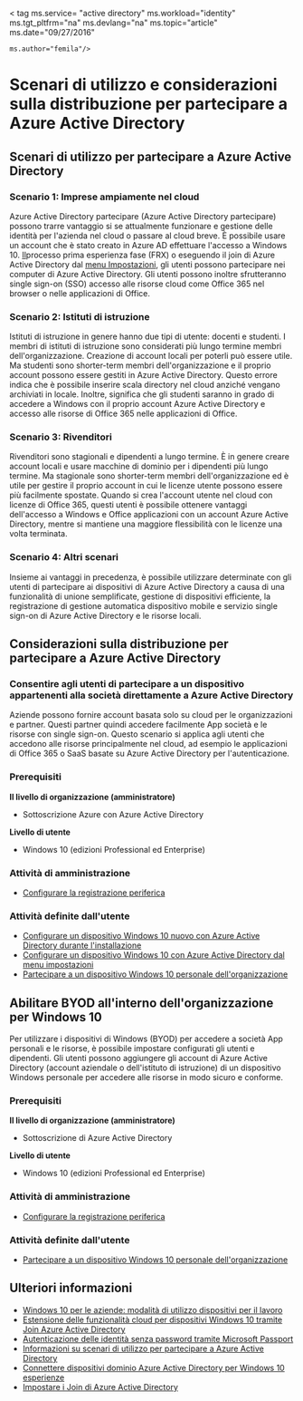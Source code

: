 <properties
    pageTitle="Scenari di utilizzo e considerazioni sulla distribuzione di Azure Active Directory partecipare | Microsoft Azure"
    description="Spiega come gli amministratori possono configurare partecipare di Azure Active Directory per utenti finali (dipendenti, studenti, altri utenti). Inoltre, vengono descritti i diversi scenari reali per l'uso di Azure Active Directory partecipare."
    services="active-directory"
    documentationCenter=""
    authors="femila"
    manager="swadhwa"
    editor=""
    tags="azure-classic-portal"/>

< tag ms.service= "active directory" ms.workload="identity" ms.tgt_pltfrm="na" ms.devlang="na" ms.topic="article" ms.date="09/27/2016"

    ms.author="femila"/>

# <a name="usage-scenarios-and-deployment-considerations-for-azure-ad-join"></a>Scenari di utilizzo e considerazioni sulla distribuzione per partecipare a Azure Active Directory

## <a name="usage-scenarios-for-azure-ad-join"></a>Scenari di utilizzo per partecipare a Azure Active Directory
### <a name="scenario-1-businesses-largely-in-the-cloud"></a>Scenario 1: Imprese ampiamente nel cloud

Azure Active Directory partecipare (Azure Active Directory partecipare) possono trarre vantaggio si se attualmente funzionare e gestione delle identità per l'azienda nel cloud o passare al cloud breve. È possibile usare un account che è stato creato in Azure AD effettuare l'accesso a Windows 10. [Il](active-directory-azureadjoin-user-frx.md)processo prima esperienza fase (FRX) o eseguendo il join di Azure Active Directory dal [menu Impostazioni](active-directory-azureadjoin-user-upgrade.md), gli utenti possono partecipare nei computer di Azure Active Directory.  Gli utenti possono inoltre sfrutteranno single sign-on (SSO) accesso alle risorse cloud come Office 365 nel browser o nelle applicazioni di Office.

### <a name="scenario-2-educational-institutions"></a>Scenario 2: Istituti di istruzione

Istituti di istruzione in genere hanno due tipi di utente: docenti e studenti. I membri di istituti di istruzione sono considerati più lungo termine membri dell'organizzazione. Creazione di account locali per poterli può essere utile. Ma studenti sono shorter-term membri dell'organizzazione e il proprio account possono essere gestiti in Azure Active Directory. Questo errore indica che è possibile inserire scala directory nel cloud anziché vengano archiviati in locale. Inoltre, significa che gli studenti saranno in grado di accedere a Windows con il proprio account Azure Active Directory e accesso alle risorse di Office 365 nelle applicazioni di Office.

### <a name="scenario-3-retail-businesses"></a>Scenario 3: Rivenditori

Rivenditori sono stagionali e dipendenti a lungo termine. È in genere creare account locali e usare macchine di dominio per i dipendenti più lungo termine. Ma stagionale sono shorter-term membri dell'organizzazione ed è utile per gestire il proprio account in cui le licenze utente possono essere più facilmente spostate. Quando si crea l'account utente nel cloud con licenze di Office 365, questi utenti è possibile ottenere vantaggi dell'accesso a Windows e Office applicazioni con un account Azure Active Directory, mentre si mantiene una maggiore flessibilità con le licenze una volta terminata.

### <a name="scenario-4-additional-scenarios"></a>Scenario 4: Altri scenari

Insieme ai vantaggi in precedenza, è possibile utilizzare determinate con gli utenti di partecipare ai dispositivi di Azure Active Directory a causa di una funzionalità di unione semplificate, gestione di dispositivi efficiente, la registrazione di gestione automatica dispositivo mobile e servizio single sign-on di Azure Active Directory e le risorse locali.  


## <a name="deployment-considerations-for-azure-ad-join"></a>Considerazioni sulla distribuzione per partecipare a Azure Active Directory

### <a name="enable-your-users-to-join-a-company-owned-device-directly-to-azure-ad"></a>Consentire agli utenti di partecipare a un dispositivo appartenenti alla società direttamente a Azure Active Directory


Aziende possono fornire account basata solo su cloud per le organizzazioni e partner. Questi partner quindi accedere facilmente App società e le risorse con single sign-on. Questo scenario si applica agli utenti che accedono alle risorse principalmente nel cloud, ad esempio le applicazioni di Office 365 o SaaS basate su Azure Active Directory per l'autenticazione.

### <a name="prerequisites"></a>Prerequisiti
**Il livello di organizzazione (amministratore)**

*   Sottoscrizione Azure con Azure Active Directory  

**Livello di utente**

*   Windows 10 (edizioni Professional ed Enterprise)

### <a name="administrator-tasks"></a>Attività di amministrazione
* [Configurare la registrazione periferica](active-directory-azureadjoin-setup.md)

### <a name="user-tasks"></a>Attività definite dall'utente
* [Configurare un dispositivo Windows 10 nuovo con Azure Active Directory durante l'installazione](active-directory-azureadjoin-user-frx.md)
* [Configurare un dispositivo Windows 10 con Azure Active Directory dal menu impostazioni](active-directory-azureadjoin-user-upgrade.md)
* [Partecipare a un dispositivo Windows 10 personale dell'organizzazione](active-directory-azureadjoin-personal-device.md)



## <a name="enable-byod-in-your-organization-for-windows-10"></a>Abilitare BYOD all'interno dell'organizzazione per Windows 10
Per utilizzare i dispositivi di Windows (BYOD) per accedere a società App personali e le risorse, è possibile impostare configurati gli utenti e dipendenti. Gli utenti possono aggiungere gli account di Azure Active Directory (account aziendale o dell'istituto di istruzione) di un dispositivo Windows personale per accedere alle risorse in modo sicuro e conforme.

### <a name="prerequisites"></a>Prerequisiti
**Il livello di organizzazione (amministratore)**

*   Sottoscrizione di Azure Active Directory

**Livello di utente**

*   Windows 10 (edizioni Professional ed Enterprise)


### <a name="administrator-tasks"></a>Attività di amministrazione

* [Configurare la registrazione periferica](active-directory-azureadjoin-setup.md)

### <a name="user-tasks"></a>Attività definite dall'utente
* [Partecipare a un dispositivo Windows 10 personale dell'organizzazione](active-directory-azureadjoin-personal-device.md)


## <a name="additional-information"></a>Ulteriori informazioni
* [Windows 10 per le aziende: modalità di utilizzo dispositivi per il lavoro](active-directory-azureadjoin-windows10-devices-overview.md)
* [Estensione delle funzionalità cloud per dispositivi Windows 10 tramite Join Azure Active Directory](active-directory-azureadjoin-user-upgrade.md)
* [Autenticazione delle identità senza password tramite Microsoft Passport](active-directory-azureadjoin-passport.md)
* [Informazioni su scenari di utilizzo per partecipare a Azure Active Directory](active-directory-azureadjoin-deployment-aadjoindirect.md)
* [Connettere dispositivi dominio Azure Active Directory per Windows 10 esperienze](active-directory-azureadjoin-devices-group-policy.md)
* [Impostare i Join di Azure Active Directory](active-directory-azureadjoin-setup.md)
